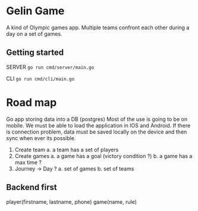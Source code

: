 # Gelin Game

A kind of Olympic games app. Multiple teams confront each other during a day on a set of games.

## Getting started

SERVER
``` go run cmd/server/main.go ```

CLI
``` go run cmd/cli/main.go ```

# Road map

Go app storing data into a DB (postgres)
Most of the use is going to be on mobile. We must be able to load the application in IOS and Android. 
If there is connection problem, data must be saved locally on the device and then sync when ever its possible.

1. Create team 
  a. a team has a set of players
2. Create games
  a. a game has a goal (victory condition ?)
  b. a game has a max time ?
3. Journey -> Day ?
  a. set of games 
  b. set of teams

## Backend first
player(firstname, lastname, phone)
game(name, rule)
